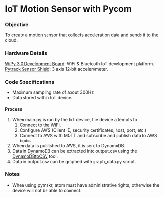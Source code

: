 # IoT Motion Sensor with Pycom

### Objective
To create a motion sensor that collects acceleration data and sends it to the cloud.

### Hardware Details
[WiPy 3.0 Development Board](https://pycom.io/product/wipy-3-0/): WiFi & Bluetooth IoT development platform.
[Pytrack Sensor Shield](https://pycom.io/product/pytrack/): 3 axis 12-bit accelerometer.

### Code Specifications
* Maximum sampling rate of about 300Hz.
* Data stored within IoT device.
#### Process
1. When main.py is run by the IoT device, the device attempts to
    1. Connect to the WiFi.
    2. Configure AWS (Client ID, security certificates, host, port, etc.)
    3. Connect to AWS with MQTT and subscribe and publish data to AWS topic.
2. When data is published to AWS, it is sent to DynamoDB.
3. Data in DynamoDB can be extracted into output.csv using the [DynamoDBtoCSV](
https://github.com/edasque/DynamoDBtoCSV) tool.
4. Data in output.csv can be graphed with graph_data.py script.

### Notes
* When using pymakr, atom must have administrative rights, otherwise the device will not be able to connect.
